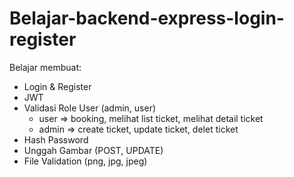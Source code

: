 ﻿# Belajar-backend-express-login-register

Belajar membuat:
* Login & Register
* JWT
* Validasi Role User (admin, user)
    - user => booking, melihat list ticket, melihat detail ticket
    - admin => create ticket, update ticket, delet ticket
* Hash Password
* Unggah Gambar (POST, UPDATE)
* File Validation (png, jpg, jpeg)

